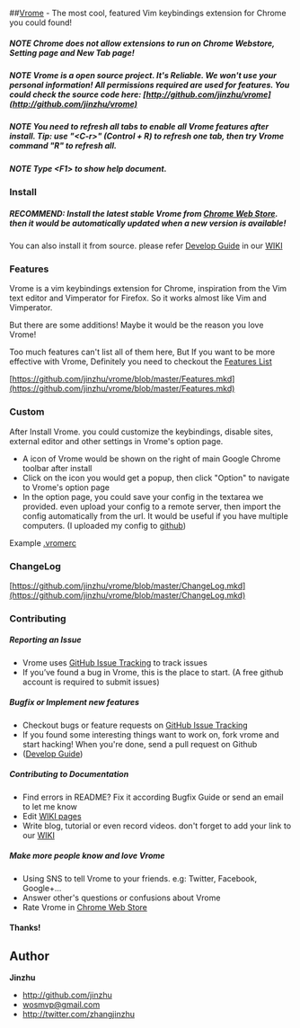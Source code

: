 ##[Vrome](http://github.com/jinzhu/vrome) - The most cool, featured Vim keybindings extension for Chrome you could found!

##### *NOTE* Chrome does not allow extensions to run on Chrome Webstore, Setting page and New Tab page!
##### *NOTE* Vrome is a open source project. It's Reliable. We won't use your personal information! All permissions required are used for features. You could check the source code here: [http://github.com/jinzhu/vrome](http://github.com/jinzhu/vrome)
##### *NOTE* You need to refresh all tabs to enable all Vrome features after install. Tip: use "\<C-r\>" (Control + R) to refresh one tab, then try Vrome command "R" to refresh all.
##### *NOTE* Type \<F1\> to show help document.


### Install

##### RECOMMEND: Install the latest stable Vrome from [Chrome Web Store](https://chrome.google.com/webstore/detail/godjoomfiimiddapohpmfklhgmbfffjj/details). then it would be automatically updated when a new version is available!

You can also install it from source. please refer [Develop Guide](https://github.com/jinzhu/vrome/wiki/Develop-Guide) in our [WIKI](https://github.com/jinzhu/vrome/wiki)

### Features

  Vrome is a vim keybindings extension for Chrome, inspiration from the Vim text editor and Vimperator for Firefox. So it works almost like Vim and Vimperator.

  But there are some additions! Maybe it would be the reason you love Vrome!

  Too much features can't list all of them here, But If you want to be more effective with Vrome, Definitely you need to checkout the [Features List](https://github.com/jinzhu/vrome/blob/master/Features.mkd)

  [https://github.com/jinzhu/vrome/blob/master/Features.mkd](https://github.com/jinzhu/vrome/blob/master/Features.mkd)


### Custom

  After Install Vrome. you could customize the keybindings, disable sites, external editor and other settings in Vrome's option page.

  * A icon of Vrome would be shown on the right of main Google Chrome toolbar after install
  * Click on the icon you would get a popup, then click "Option" to navigate to Vrome's option page
  * In the option page, you could save your config in the textarea we provided. even upload your config to a remote server, then import the config automatically from the url. It would be useful if you have multiple computers. (I uploaded my config to [github](https://raw.github.com/jinzhu/configure/master/.vromerc))

  Example [.vromerc](http://wiki.github.com/jinzhu/vrome/vromerc-example-file)

### ChangeLog

  [https://github.com/jinzhu/vrome/blob/master/ChangeLog.mkd](https://github.com/jinzhu/vrome/blob/master/ChangeLog.mkd)

### Contributing

##### Reporting an Issue
  * Vrome uses [GitHub Issue Tracking](https://github.com/jinzhu/vrome/issues) to track issues
  * If you’ve found a bug in Vrome, this is the place to start. (A free github account is required to submit issues)

##### Bugfix or Implement new features
  * Checkout bugs or feature requests on [GitHub Issue Tracking](https://github.com/jinzhu/vrome/issues)
  * If you found some interesting things want to work on, fork vrome and start hacking! When you're done, send a pull request on Github
  * ([Develop Guide](https://github.com/jinzhu/vrome/wiki/Develop-Guide))

##### Contributing to Documentation
  * Find errors in README? Fix it according Bugfix Guide or send an email to let me know
  * Edit [WIKI pages](https://github.com/jinzhu/vrome/wiki)
  * Write blog, tutorial or even record videos. don't forget to add your link to our [WIKI](https://github.com/jinzhu/vrome/wiki)

##### Make more people know and love Vrome
  * Using SNS to tell Vrome to your friends. e.g: Twitter, Facebook, Google+...
  * Answer other's questions or confusions about Vrome
  * Rate Vrome in [Chrome Web Store](https://chrome.google.com/webstore/detail/godjoomfiimiddapohpmfklhgmbfffjj/details)

#### Thanks!

## Author ##
**Jinzhu**
 * <http://github.com/jinzhu>
 * <wosmvp@gmail.com>
 * <http://twitter.com/zhangjinzhu>
